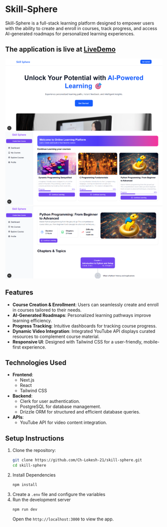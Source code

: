 # Skill-Sphere  

Skill-Sphere is a full-stack learning platform designed to empower users with the ability to create and enroll in courses, track progress, and access AI-generated roadmaps for personalized learning experiences.  

## The application is live at [LiveDemo](https://skill-sphere-three.vercel.app/)

![image1](https://github.com/Ch-Lokesh-21/skill-sphere/blob/474a68fbf577dc13f27f049eed5375a494060d47/image.png)
![image2](https://github.com/Ch-Lokesh-21/skill-sphere/blob/474a68fbf577dc13f27f049eed5375a494060d47/image1.png)
![image3](https://github.com/Ch-Lokesh-21/skill-sphere/blob/474a68fbf577dc13f27f049eed5375a494060d47/image2.png)

## Features  

- **Course Creation & Enrollment**: Users can seamlessly create and enroll in courses tailored to their needs.  
- **AI-Generated Roadmaps**: Personalized learning pathways improve learning efficiency.  
- **Progress Tracking**: Intuitive dashboards for tracking course progress.  
- **Dynamic Video Integration**: Integrated YouTube API displays curated resources to complement course material.  
- **Responsive UI**: Designed with Tailwind CSS for a user-friendly, mobile-first experience.  

## Technologies Used  

- **Frontend**:  
  - Next.js  
  - React
  - Tailwind CSS
- **Backend**:  
  - Clerk for user authentication.  
  - PostgreSQL for database management.  
  - Drizzle ORM for structured and efficient database queries.  
- **APIs**:  
  - YouTube API for video content integration.  

## Setup Instructions  

1. Clone the repository:  
   ```bash
   git clone https://github.com/Ch-Lokesh-21/skill-sphere.git
   cd skill-sphere
   ```
2. Install Dependencies
   ```bash
   npm install
   ```
3. Create a `.env` file and configure the variables
4. Run the development server
    ```bash
    npm run dev
    ```
    Open the `http://localhost:3000` to view the app.
